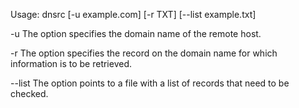 Usage: dnsrc [-u example.com] [-r TXT] [--list example.txt]

-u The option specifies the domain name of the remote host.

-r The option specifies the record on the domain name for which information is to be retrieved.

--list The option points to a file with a list of records that need to be checked.

